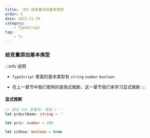 ```yaml
---
title: （四）给变量添加基本类型
order: 4
date: 2022-11-29
category:
    - TypeScript
tag: 
    - Ts
---
```



### 给变量添加基本类型
:::info 说明
- `TypeScript` 里面的基本类型有 `string` `number` `boolean`

- 在上一章节中我们使用的是隐式推断，这一章节我们来学习显式推断
:::

#### 显式推断
```ts
// 语法 let 变量名: 类型 = ''
let prductName: string = ''

let pric: number = 200

let isShow: boolean = true
```